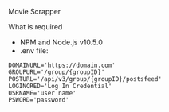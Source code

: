 Movie Scrapper

What is required

- NPM and Node.js v10.5.0
- .env file:

```
DOMAINURL='https://domain.com'
GROUPURL='/group/{groupID}'
POSTURL='/api/v3/group/{groupID}/postsfeed'
LOGINCRED='Log In Credential'
USRNAME='user name'
PSWORD='password'
```
